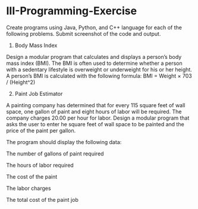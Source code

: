 # III-Programming-Exercise

Create programs using Java, Python, and C++ language for each of the following problems. Submit screenshot of the code and output.

1. Body Mass Index

Design a modular program that calculates and displays a person’s body mass index (BMI). The BMI is often used to determine whether a person with a sedentary lifestyle is overweight or underweight for his or her height. A person’s BMI is calculated with the following formula:
BMI = Weight × 703 / (Height^2)

2. Paint Job Estimator

A painting company has determined that for every 115 square feet of wall space, one gallon of paint and eight hours of labor will be required. The company charges 20.00 per hour for labor. Design a modular program that asks the user to enter he square feet of wall space to be painted and the price of the paint per gallon.

The program should display the following data:

The number of gallons of paint required

The hours of labor required

The cost of the paint

The labor charges

The total cost of the paint job
